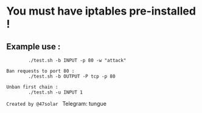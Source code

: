 # You must have iptables pre-installed !

## Example use :

```Ban request "attack" on port 80 :
        ./test.sh -b INPUT -p 80 -w "attack"

Ban requests to port 80 :
        ./test.sh -b OUTPUT -P tcp -p 80
        
Unban first chain :
        ./test.sh -u INPUT 1
```

```Created by @47solar ```
Telegram: <url href="https://t.me/tungueoffensive">tungue</url>
